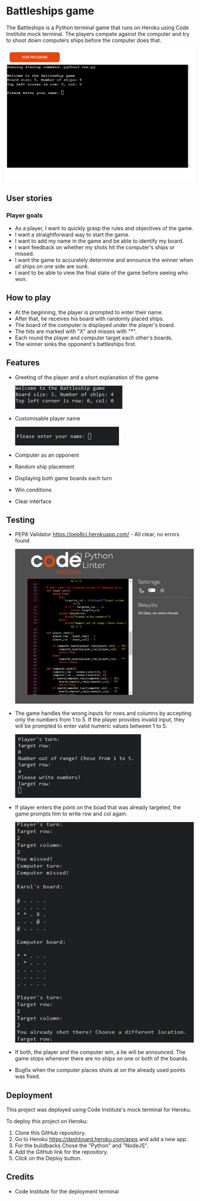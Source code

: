 # Battleships game

The Battleships is a Python terminal game that runs on Heroku using Code Institute mock terminal.
The players compete against the computer and try to shoot down computers ships before the computer does that.

![Game](./readme-images/game.png)

## User stories

### Player goals
 - As a player, I want to quickly grasp the rules and objectives of the game.
 - I want a straightforward way to start the game.
 - I want to add my name in the game and be able to identify my board.
 - I want feedback on whether my shots hit the computer's ships or missed. 
 - I want the game to accurately determine and announce the winner when all ships on one side are sunk.
 - I want to be able to view the final state of the game before seeing who won. 


## How to play

- At the beginning, the player is prompted to enter their name.
- After that, he receives his board with randomly placed ships.
- The board of the computer is displayed under the player's board.
- The hits are marked with "X" and misses with "*".
- Each round the player and computer target each other's boards.
- The winner sinks the opponent's battleships first. 


## Features

- Greeting of the player and a short explanation of the game

    ![Greeting](./readme-images/welcome.png)

- Customisable player name

    ![Name](./readme-images/name.png)

- Computer as an opponent
- Random ship placement
- Displaying both game boards each turn
- Win conditions
- Clear interface


## Testing 

- PEP8 Validator  https://pep8ci.herokuapp.com/ - All clear, no errors found

    ![Pep](./readme-images/pep8.png)

- The game handles the wrong inputs for rows and columns by accepting only the numbers from 1 to 5.
If the player provides invalid input, they will be prompted to enter valid numeric values between 1 to 5.

    ![Between](./readme-images/between.png)

- If player enters the point on the boad that was already targeted, the game prompts him to write row and col again.

    ![Player](./readme-images/player.png)

- If both, the player and the computer win, a tie will be announced. The game stops whenever there are no ships on one or both of the boards.

- Bugfix when the computer places shots at on the already used points was fixed.

## Deployment

This project was deployed using Code Institute's mock terminal for Heroku.

To deploy this project on Heroku: 
1. Clone this GitHub repository.
2. Go to Heroku https://dashboard.heroku.com/apps and add a new app.
3. For the buildbacks Chose the "Python" and "NodeJS".
4. Add the GitHub link for the repository.
5. Click on the Deploy button. 


## Credits

- Code Institute for the deployment terminal



